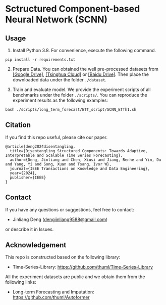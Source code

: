 # Sctructured Component-based Neural Network (SCNN)
 
## Usage

1. Install Python 3.8. For convenience, execute the following command.

```
pip install -r requirements.txt
```

2. Prepare Data. You can obtained the well pre-processed datasets from [[Google Drive]](https://drive.google.com/drive/folders/13Cg1KYOlzM5C7K8gK8NfC-F3EYxkM3D2?usp=sharing), [[Tsinghua Cloud]](https://cloud.tsinghua.edu.cn/f/84fbc752d0e94980a610/) or [[Baidu Drive]](https://pan.baidu.com/s/1r3KhGd0Q9PJIUZdfEYoymg?pwd=i9iy). Then place the downloaded data under the folder `./dataset`.

3. Train and evaluate model. We provide the experiment scripts of all benchmarks under the folder `./scripts/`. You can reproduce the experiment results as the following examples:

```
bash ./scripts/long_term_forecast/ETT_script/SCNN_ETTh1.sh
```

## Citation

If you find this repo useful, please cite our paper.

```
@article{deng2024disentangling,
  title={Disentangling Structured Components: Towards Adaptive, Interpretable and Scalable Time Series Forecasting},
  author={Deng, Jinliang and Chen, Xiusi and Jiang, Renhe and Yin, Du and Yang, Yi and Song, Xuan and Tsang, Ivor W},
  journal={IEEE Transactions on Knowledge and Data Engineering},
  year={2024},
  publisher={IEEE}
}
```

## Contact
If you have any questions or suggestions, feel free to contact:

- Jinliang Deng (dengjinliang9588@gmail.com)

or describe it in Issues.

## Acknowledgement

This repo is constructed based on the following library:

- Time-Series-Library: https://github.com/thuml/Time-Series-Library

All the experiment datasets are public and we obtain them from the following links:

- Long-term Forecasting and Imputation: https://github.com/thuml/Autoformer

